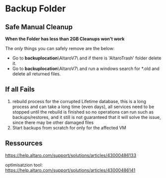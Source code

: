 # Backup Folder

## Safe Manual Cleanup 

**When the Folder has less than 2GB Cleanups won't work**

The *only* things you can safely remove are the below:

- Go to **backuplocation**\AltaroV7\ and if there is 'AltaroTrash' folder delete it.
- Go to **backuplocation**\AltaroV7\ and run a windows search for *.old and delete all returned files.


## If all Fails


1. rebuild process for the corrupted Lifetime database, this is a long process and can take a long time (even days), all services need to be stopped until the rebuild is finished so no operations can run such as backups/restores, and it still is not guaranteed that it will solve the issue, since there may be other damaged files
2. Start backups from scratch for only for the affected VM

## Ressources

https://help.altaro.com/support/solutions/articles/43000486133

optimisatzion tool: https://help.altaro.com/support/solutions/articles/43000486141
